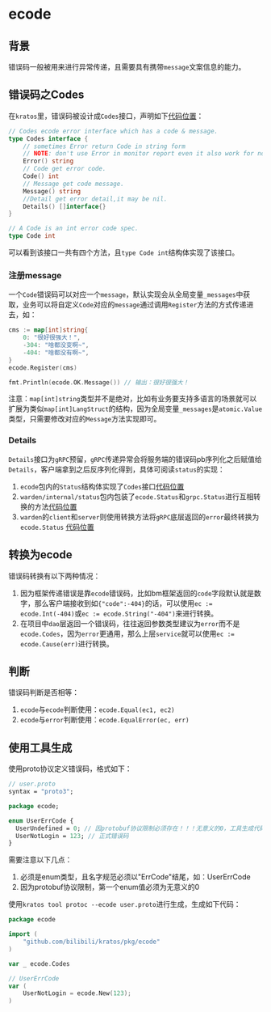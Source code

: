 # ecode

## 背景
错误码一般被用来进行异常传递，且需要具有携带`message`文案信息的能力。

## 错误码之Codes

在`kratos`里，错误码被设计成`Codes`接口，声明如下[代码位置](https://github.com/bilibili/kratos/blob/master/pkg/ecode/ecode.go)：

```go
// Codes ecode error interface which has a code & message.
type Codes interface {
	// sometimes Error return Code in string form
	// NOTE: don't use Error in monitor report even it also work for now
	Error() string
	// Code get error code.
	Code() int
	// Message get code message.
	Message() string
	//Detail get error detail,it may be nil.
	Details() []interface{}
}

// A Code is an int error code spec.
type Code int
```

可以看到该接口一共有四个方法，且`type Code int`结构体实现了该接口。

### 注册message

一个`Code`错误码可以对应一个`message`，默认实现会从全局变量`_messages`中获取，业务可以将自定义`Code`对应的`message`通过调用`Register`方法的方式传递进去，如：

```go
cms := map[int]string{
    0: "很好很强大！",
    -304: "啥都没变啊~",
    -404: "啥都没有啊~",
}
ecode.Register(cms)

fmt.Println(ecode.OK.Message()) // 输出：很好很强大！
```

注意：`map[int]string`类型并不是绝对，比如有业务要支持多语言的场景就可以扩展为类似`map[int]LangStruct`的结构，因为全局变量`_messages`是`atomic.Value`类型，只需要修改对应的`Message`方法实现即可。

### Details

`Details`接口为`gRPC`预留，`gRPC`传递异常会将服务端的错误码pb序列化之后赋值给`Details`，客户端拿到之后反序列化得到，具体可阅读`status`的实现：
1. `ecode`包内的`Status`结构体实现了`Codes`接口[代码位置](https://github.com/bilibili/kratos/blob/master/pkg/ecode/status.go)
2. `warden/internal/status`包内包装了`ecode.Status`和`grpc.Status`进行互相转换的方法[代码位置](https://github.com/bilibili/kratos/blob/master/pkg/net/rpc/warden/internal/status/status.go)
3. `warden`的`client`和`server`则使用转换方法将`gRPC`底层返回的`error`最终转换为`ecode.Status` [代码位置](https://github.com/bilibili/kratos/blob/master/pkg/net/rpc/warden/client.go#L162)

## 转换为ecode

错误码转换有以下两种情况：
1. 因为框架传递错误是靠`ecode`错误码，比如bm框架返回的`code`字段默认就是数字，那么客户端接收到如`{"code":-404}`的话，可以使用`ec := ecode.Int(-404)`或`ec := ecode.String("-404")`来进行转换。
2. 在项目中`dao`层返回一个错误码，往往返回参数类型建议为`error`而不是`ecode.Codes`，因为`error`更通用，那么上层`service`就可以使用`ec := ecode.Cause(err)`进行转换。

## 判断

错误码判断是否相等：
1. `ecode`与`ecode`判断使用：`ecode.Equal(ec1, ec2)`
2. `ecode`与`error`判断使用：`ecode.EqualError(ec, err)`

## 使用工具生成

使用proto协议定义错误码，格式如下：

```proto
// user.proto
syntax = "proto3";

package ecode;

enum UserErrCode { 
  UserUndefined = 0; // 因protobuf协议限制必须存在！！！无意义的0，工具生成代码时会忽略该参数
  UserNotLogin = 123; // 正式错误码
}
```

需要注意以下几点：

1. 必须是enum类型，且名字规范必须以"ErrCode"结尾，如：UserErrCode
2. 因为protobuf协议限制，第一个enum值必须为无意义的0

使用`kratos tool protoc --ecode user.proto`进行生成，生成如下代码：

```go
package ecode

import (
    "github.com/bilibili/kratos/pkg/ecode"
)

var _ ecode.Codes

// UserErrCode
var (
    UserNotLogin = ecode.New(123);
)
```
